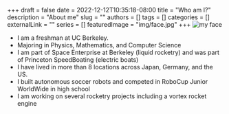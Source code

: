 +++ 
draft = false
date = 2022-12-12T10:35:18-08:00
title = "Who am I?"
description = "About me"
slug = ""
authors = []
tags = []
categories = []
externalLink = ""
series = []
featuredImage = "img/face.jpg"
+++
![my face](/img/face.jpg)
- I am a freshman at UC Berkeley.
- Majoring in Physics, Mathematics, and Computer Science
- I am part of Space Enterprise at Berkeley (liquid rocketry) and was part of Princeton SpeedBoating (electric boats)
- I have lived in more than 8 locations across Japan, Germany, and the US.
- I built autonomous soccer robots and competed in RoboCup Junior WorldWide in high school
- I am working on several rocketry projects including a vortex rocket engine

